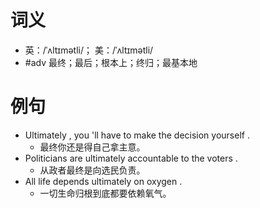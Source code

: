 # 词义
- 英：/ˈʌltɪmətli/； 美：/ˈʌltɪmətli/
- #adv 最终；最后；根本上；终归；最基本地
# 例句
- Ultimately , you 'll have to make the decision yourself .
	- 最终你还是得自己拿主意。
- Politicians are ultimately accountable to the voters .
	- 从政者最终是向选民负责。
- All life depends ultimately on oxygen .
	- 一切生命归根到底都要依赖氧气。

